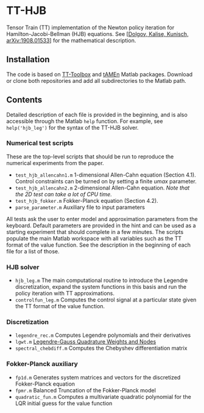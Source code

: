 # TT-HJB
Tensor Train (TT) implementation of the Newton policy iteration for Hamilton-Jacobi-Bellman (HJB) equations. See [[Dolgov, Kalise, Kunisch, arXiv:1908.01533](https://arxiv.org/abs/1908.01533)] for the mathematical description.

## Installation
The code is based on [TT-Toolbox](https://github.com/oseledets/TT-Toolbox) and [tAMEn](https://github.com/dolgov/tamen) Matlab packages. Download or clone both repositories and add all subdirectories to the Matlab path.


## Contents
Detailed description of each file is provided in the beginning, and is also accessible through the Matlab `help` function. For example, see `help('hjb_leg')` for the syntax of the TT-HJB solver.


### Numerical test scripts
These are the top-level scripts that should be run to reproduce the numerical experiments from the paper.

* `test_hjb_allencahn1.m` 1-dimensional Allen-Cahn equation (Section 4.1). Control constraints can be turned on by setting a finite *umax* parameter.
* `test_hjb_allencahn2.m` 2-dimensional Allen-Cahn equation. *Note that the 2D test can take a lot of CPU time.*
* `test_hjb_fokker.m` Fokker-Planck equation (Section 4.2).
* `parse_parameter.m` Auxiliary file to input parameters

All tests ask the user to enter model and approximation parameters from the keyboard. Default parameters are provided in the hint and can be used as a starting experiment that should complete in a few minutes. The scripts populate the main Matlab workspace with all variables such as the TT format of the value function. See the description in the beginning of each file for a list of those.

### HJB solver

* `hjb_leg.m` The main computational routine to introduce the Legendre discretization, expand the system functions in this basis and run the policy iteration with TT approximations.
* `controlfun_leg.m` Computes the control signal at a particular state given the TT format of the value function.

### Discretization

* `legendre_rec.m` Computes Legendre polynomials and their derivatives
* `lgwt.m` [Legendre-Gauss Quadrature Weights and Nodes](https://uk.mathworks.com/matlabcentral/fileexchange/4540-legendre-gauss-quadrature-weights-and-nodes)
* `spectral_chebdiff.m` Computes the Chebyshev differentiation matrix

### Fokker-Planck auxiliary

* `fp1d.m` Generates system matrices and vectors for the discretized Fokker-Planck equation
* `fpmr.m` Balanced Truncation of the Fokker-Planck model
* `quadratic_fun.m` Computes a multivariate quadratic polynomial for the LQR initial guess for the value function


